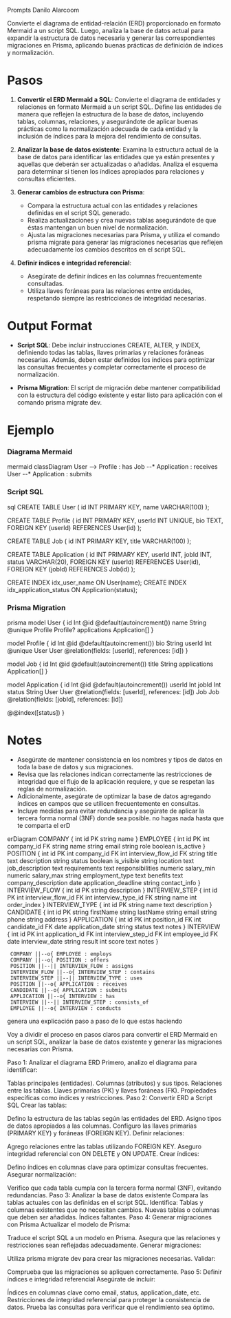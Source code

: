 Prompts Danilo Alarcoom

Convierte el diagrama de entidad-relación (ERD) proporcionado en formato Mermaid a un script SQL. Luego, analiza la base de datos actual para expandir la estructura de datos necesaria y generar las correspondientes migraciones en Prisma, aplicando buenas prácticas de definición de índices y normalización.

# Pasos

1. **Convertir el ERD Mermaid a SQL**: Convierte el diagrama de entidades y relaciones en formato Mermaid a un script SQL. Define las entidades de manera que reflejen la estructura de la base de datos, incluyendo tablas, columnas, relaciones, y asegurándote de aplicar buenas prácticas como la normalización adecuada de cada entidad y la inclusión de índices para la mejora del rendimiento de consultas.

2. **Analizar la base de datos existente**: Examina la estructura actual de la base de datos para identificar las entidades que ya están presentes y aquellas que deberán ser actualizadas o añadidas. Analiza el esquema para determinar si tienen los índices apropiados para relaciones y consultas eficientes. 

3. **Generar cambios de estructura con Prisma**:
   - Compara la estructura actual con las entidades y relaciones definidas en el script SQL generado.
   - Realiza actualizaciones y crea nuevas tablas asegurándote de que éstas mantengan un buen nivel de normalización.
   - Ajusta las migraciones necesarias para Prisma, y utiliza el comando prisma migrate para generar las migraciones necesarias que reflejen adecuadamente los cambios descritos en el script SQL.

4. **Definir índices e integridad referencial**: 
   - Asegúrate de definir índices en las columnas frecuentemente consultadas.
   - Utiliza llaves foráneas para las relaciones entre entidades, respetando siempre las restricciones de integridad necesarias.

# Output Format

- **Script SQL**: Debe incluir instrucciones CREATE, ALTER, y INDEX, definiendo todas las tablas, llaves primarias y relaciones foráneas necesarias. Además, deben estar definidos los índices para optimizar las consultas frecuentes y completar correctamente el proceso de normalización. 

- **Prisma Migration**: El script de migración debe mantener compatibilidad con la estructura del código existente y estar listo para aplicación con el comando prisma migrate dev.

# Ejemplo

### Diagrama Mermaid
mermaid
classDiagram
    User --> Profile : has
    Job --* Application : receives
    User --* Application : submits


### Script SQL
sql
CREATE TABLE User (
    id INT PRIMARY KEY,
    name VARCHAR(100)
);

CREATE TABLE Profile (
    id INT PRIMARY KEY,
    userId INT UNIQUE,
    bio TEXT,
    FOREIGN KEY (userId) REFERENCES User(id)
);

CREATE TABLE Job (
    id INT PRIMARY KEY,
    title VARCHAR(100)
);

CREATE TABLE Application (
    id INT PRIMARY KEY,
    userId INT,
    jobId INT,
    status VARCHAR(20),
    FOREIGN KEY (userId) REFERENCES User(id),
    FOREIGN KEY (jobId) REFERENCES Job(id)
);

CREATE INDEX idx_user_name ON User(name);
CREATE INDEX idx_application_status ON Application(status);


### Prisma Migration
prisma
model User {
  id           Int           @id @default(autoincrement())
  name         String        @unique
  Profile      Profile?
  applications Application[]
}

model Profile {
  id     Int    @id @default(autoincrement())
  bio    String
  userId Int    @unique
  User   User   @relation(fields: [userId], references: [id])
}

model Job {
  id           Int           @id @default(autoincrement())
  title        String
  applications Application[]
}

model Application {
  id     Int    @id @default(autoincrement())
  userId Int
  jobId  Int
  status String
  User   User   @relation(fields: [userId], references: [id])
  Job    Job    @relation(fields: [jobId], references: [id])

  @@index([status])
}


# Notes

- Asegúrate de mantener consistencia en los nombres y tipos de datos en toda la base de datos y sus migraciones.
- Revisa que las relaciones indican correctamente las restricciones de integridad que el flujo de la aplicación requiere, y que se respetan las reglas de normalización.
- Adicionalmente, asegúrate de optimizar la base de datos agregando índices en campos que se utilicen frecuentemente en consultas.
- Incluye medidas para evitar redundancia y asegúrate de aplicar la tercera forma normal (3NF) donde sea posible. no hagas nada hasta que te comparta el erD

erDiagram
     COMPANY {
         int id PK
         string name
     }
     EMPLOYEE {
         int id PK
         int company_id FK
         string name
         string email
         string role
         boolean is_active
     }
     POSITION {
         int id PK
         int company_id FK
         int interview_flow_id FK
         string title
         text description
         string status
         boolean is_visible
         string location
         text job_description
         text requirements
         text responsibilities
         numeric salary_min
         numeric salary_max
         string employment_type
         text benefits
         text company_description
         date application_deadline
         string contact_info
     }
     INTERVIEW_FLOW {
         int id PK
         string description
     }
     INTERVIEW_STEP {
         int id PK
         int interview_flow_id FK
         int interview_type_id FK
         string name
         int order_index
     }
     INTERVIEW_TYPE {
         int id PK
         string name
         text description
     }
     CANDIDATE {
         int id PK
         string firstName
         string lastName
         string email
         string phone
         string address
     }
     APPLICATION {
         int id PK
         int position_id FK
         int candidate_id FK
         date application_date
         string status
         text notes
     }
     INTERVIEW {
         int id PK
         int application_id FK
         int interview_step_id FK
         int employee_id FK
         date interview_date
         string result
         int score
         text notes
     }

     COMPANY ||--o{ EMPLOYEE : employs
     COMPANY ||--o{ POSITION : offers
     POSITION ||--|| INTERVIEW_FLOW : assigns
     INTERVIEW_FLOW ||--o{ INTERVIEW_STEP : contains
     INTERVIEW_STEP ||--|| INTERVIEW_TYPE : uses
     POSITION ||--o{ APPLICATION : receives
     CANDIDATE ||--o{ APPLICATION : submits
     APPLICATION ||--o{ INTERVIEW : has
     INTERVIEW ||--|| INTERVIEW_STEP : consists_of
     EMPLOYEE ||--o{ INTERVIEW : conducts
  genera una explicación paso a paso de lo que estas haciendo

Voy a dividir el proceso en pasos claros para convertir el ERD Mermaid en un script SQL, analizar la base de datos existente y generar las migraciones necesarias con Prisma.

Paso 1: Analizar el diagrama ERD
Primero, analizo el diagrama para identificar:

Tablas principales (entidades).
Columnas (atributos) y sus tipos.
Relaciones entre las tablas.
Llaves primarias (PK) y llaves foráneas (FK).
Propiedades específicas como índices y restricciones.
Paso 2: Convertir ERD a Script SQL
Crear las tablas:

Defino la estructura de las tablas según las entidades del ERD.
Asigno tipos de datos apropiados a las columnas.
Configuro las llaves primarias (PRIMARY KEY) y foráneas (FOREIGN KEY).
Definir relaciones:

Agrego relaciones entre las tablas utilizando FOREIGN KEY.
Aseguro integridad referencial con ON DELETE y ON UPDATE.
Crear índices:

Defino índices en columnas clave para optimizar consultas frecuentes.
Asegurar normalización:

Verifico que cada tabla cumpla con la tercera forma normal (3NF), evitando redundancias.
Paso 3: Analizar la base de datos existente
Compara las tablas actuales con las definidas en el script SQL.
Identifica:
Tablas y columnas existentes que no necesitan cambios.
Nuevas tablas o columnas que deben ser añadidas.
Índices faltantes.
Paso 4: Generar migraciones con Prisma
Actualizar el modelo de Prisma:

Traduce el script SQL a un modelo en Prisma.
Asegura que las relaciones y restricciones sean reflejadas adecuadamente.
Generar migraciones:

Utiliza prisma migrate dev para crear las migraciones necesarias.
Validar:

Comprueba que las migraciones se apliquen correctamente.
Paso 5: Definir índices e integridad referencial
Asegúrate de incluir:

Índices en columnas clave como email, status, application_date, etc.
Restricciones de integridad referencial para proteger la consistencia de datos.
Prueba las consultas para verificar que el rendimiento sea óptimo.

